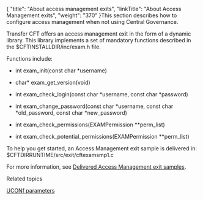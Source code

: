 {
    "title": "About access management exits",
    "linkTitle": "About Access Management exits",
    "weight": "370"
}This section describes how to configure access management when not using Central Governance.

Transfer CFT offers an access management exit in the form of a dynamic library. This library implements a set of mandatory functions described in the $CFTINSTALLDIR/inc/exam.h file.

Functions include:

-   int exam\_init(const char \*username)
-   char\* exam\_get\_version(void)
-   int exam\_check\_login(const char \*username, const char \*password)
-   int exam\_change\_password(const char \*username, const char \*old\_password, const char \*new\_password)
-   int exam\_check\_permissions(EXAMPermission \*\*perm\_list)
-   int exam\_check\_potential\_permissions(EXAMPermission \*\*perm\_list)

To help you get started, an Access Management exit sample is delivered in: $CFTDIRRUNTIME/src/exit/cftexamsmp1.c

For more information, see [Delivered Access Management exit samples](am_samples).

Related topics

[UCONf parameters](../../admin_intro/uconf/uconf_parameters)
